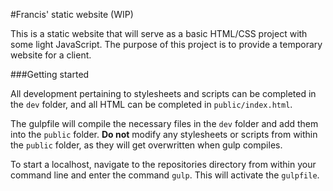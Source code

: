#Francis' static website (WIP)

This is a static website that will serve as a basic HTML/CSS project with some light JavaScript. The purpose of this project is to provide a temporary website for a client.


###Getting started

All development pertaining to stylesheets and scripts can be completed in the `dev` folder, and all HTML can be completed in `public/index.html`. 

The gulpfile will compile the necessary files in the `dev` folder and add them into the `public` folder. **Do not** modify any stylesheets or scripts from within the `public` folder, as they will get overwritten when gulp compiles.

To start a localhost, navigate to the repositories directory from within your command line and enter the command `gulp`. This will activate the `gulpfile`.